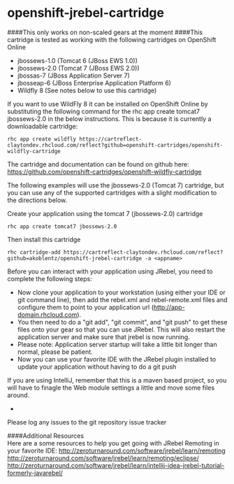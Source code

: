 openshift-jrebel-cartridge
=================================

####This only works on non-scaled gears at the moment
####This cartridge is tested as working with the following cartridges on OpenShift Online 
- jbossews-1.0 (Tomcat 6 (JBoss EWS 1.0))
- jbossews-2.0 (Tomcat 7 (JBoss EWS 2.0))
- jbossas-7 (JBoss Application Server 7)
- jbosseap-6 (JBoss Enterprise Application Platform 6)
- Wildfly 8 (See notes below to use this cartridge)

If you want to use WildFly 8 it can be installed on OpenShift Online by substituting the following command for the rhc app create tomcat7 jbossews-2.0 in the below instructions.  This is because it is currently a downloadable cartridge:

	rhc app create wildfly https://cartreflect-claytondev.rhcloud.com/reflect?github=openshift-cartridges/openshift-wildfly-cartridge
  

The cartridge and documentation can be found on github here: https://github.com/openshift-cartridges/openshift-wildfly-cartridge

The following examples will use the jbossews-2.0 (Tomcat 7) cartridge, but you can use any of the supported cartridges with a slight modification to the directions below.  

Create your application using the tomcat 7 (jbossews-2.0) cartridge

	rhc app create tomcat7 jbossews-2.0

Then install this cartridge

    rhc cartridge-add https://cartreflect-claytondev.rhcloud.com/reflect?github=akoblentz/openshift-jrebel-cartridge -a <appname>
  
Before you can interact with your application using JRebel, you need to complete the following steps:  
	
- Now clone your application to your workstation (using either your IDE or git command line), then add the rebel.xml and rebel-remote.xml files and configure them to point to your application url (http://app-domain.rhcloud.com).  
- You then need to do a "git add", "git commit", and "git push" to get these files onto your gear so that you can use JRebel.  This will also restart the application server and make sure that jrebel is now running.
- Please note:  Application server startup will take a little bit longer than normal, please be patient.
- Now you can use your favorite IDE with the JRebel plugin installed to update your application without having to do a git push  


If you are using IntelliJ, remember that this is a maven based project, so you will have to finagle the Web module settings a little and move some files around. 

- 
    
Please log any issues to the git repository issue tracker

####Additional Resources  
Here are a some resources to help you get going with JRebel Remoting in your favorite IDE: 
http://zeroturnaround.com/software/jrebel/learn/remoting  
http://zeroturnaround.com/software/jrebel/learn/remoting/eclipse/  
http://zeroturnaround.com/software/jrebel/learn/intellij-idea-jrebel-tutorial-formerly-javarebel/ 

